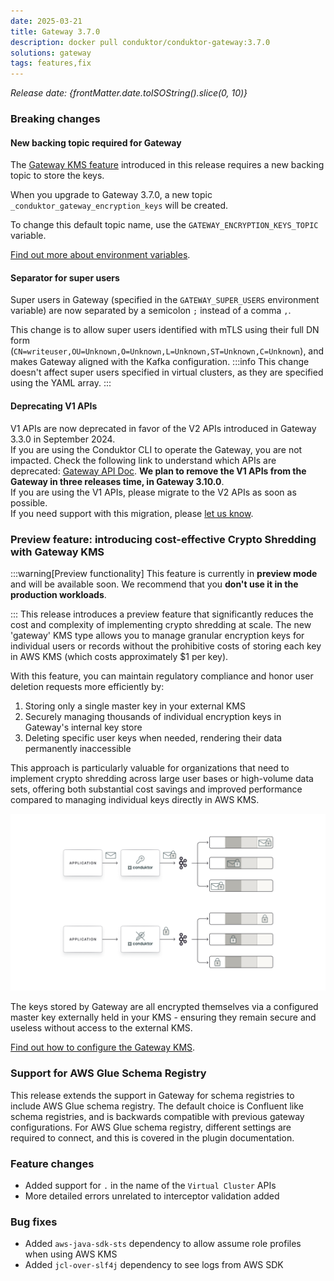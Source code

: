 ```yaml
---
date: 2025-03-21
title: Gateway 3.7.0
description: docker pull conduktor/conduktor-gateway:3.7.0
solutions: gateway
tags: features,fix
---
```


*Release date: {frontMatter.date.toISOString().slice(0, 10)}*

### Breaking changes

#### New backing topic required for Gateway

The [Gateway KMS feature](#preview-feature-introducing-cost-effective-crypto-shredding-with-gateway-kms) introduced in this release requires a new backing topic to store the keys.

When you upgrade to Gateway 3.7.0, a new topic `_conduktor_gateway_encryption_keys` will be created.

To change this default topic name, use the `GATEWAY_ENCRYPTION_KEYS_TOPIC` variable.

[Find out more about environment variables](https://docs.conduktor.io/gateway/configuration/env-variables/#topics-names).

#### Separator for super users 
Super users in Gateway (specified in the `GATEWAY_SUPER_USERS` environment variable) are now separated by a semicolon `;` instead of a comma `,`. 

This change is to allow super users identified with mTLS using their full DN form (`CN=writeuser,OU=Unknown,O=Unknown,L=Unknown,ST=Unknown,C=Unknown`), and makes Gateway aligned with the Kafka configuration.
:::info
This change doesn't affect super users specified in virtual clusters, as they are specified using the YAML array.
:::

#### Deprecating V1 APIs
V1 APIs are now deprecated in favor of the V2 APIs introduced in Gateway 3.3.0 in September 2024.  
If you are using the Conduktor CLI to operate the Gateway, you are not impacted.
Check the following link to understand which APIs are deprecated: [Gateway API Doc](https://developers.conduktor.io/?product=gateway&version=3.6.1&gatewayApiVersion=v1).
**We plan to remove the V1 APIs from the Gateway in three releases time, in Gateway 3.10.0**.  
If you are using the V1 APIs, please migrate to the V2 APIs as soon as possible.  
If you need support with this migration, please [let us know](https://support.conduktor.io/hc/en-gb/requests/new?ticket_form_id=17438363566609).


### Preview feature: introducing cost-effective Crypto Shredding with Gateway KMS
:::warning[Preview functionality]
This feature is currently in **preview mode** and will be available soon. We recommend that you **don't use it in the production workloads**.

:::
This release introduces a preview feature that significantly reduces the cost and complexity of implementing crypto shredding at scale. The new 'gateway' KMS type allows you to manage granular encryption keys for individual users or records without the prohibitive costs of storing each key in AWS KMS (which costs approximately $1 per key).

With this feature, you can maintain regulatory compliance and honor user deletion requests more efficiently by:

1. Storing only a single master key in your external KMS
1. Securely managing thousands of individual encryption keys in Gateway's internal key store
1. Deleting specific user keys when needed, rendering their data permanently inaccessible

This approach is particularly valuable for organizations that need to implement crypto shredding across large user bases or high-volume data sets, offering both substantial cost savings and improved performance compared to managing individual keys directly in AWS KMS.  

![crypto-shredding-concept](/images/changelog/gateway/v3.7.0/crypto-shredding-concept.png)

The keys stored by Gateway are all encrypted themselves via a configured master key externally held in your KMS - ensuring they remain secure and useless without access to the external KMS.


[Find out how to configure the Gateway KMS](/gateway/interceptors/data-security/encryption/encryption-configuration#gateway-kms).

### Support for AWS Glue Schema Registry

This release extends the support in Gateway for schema registries to include AWS Glue schema registry. The default choice is Confluent like schema registries, and is backwards compatible with previous gateway configurations. For AWS Glue schema registry, different settings are required to connect, and this is covered in the plugin documentation.


### Feature changes
- Added support for `.` in the name of the `Virtual Cluster` APIs
- More detailed errors unrelated to interceptor validation added

### Bug fixes
- Added `aws-java-sdk-sts` dependency to allow assume role profiles when using AWS KMS
- Added `jcl-over-slf4j` dependency to see logs from AWS SDK

